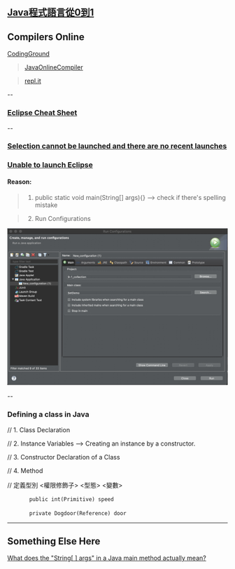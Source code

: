 ## [Java程式語言從0到1](https://hahow.in/courses/5892e48a5f188a07007f7013/assignments)

## Compilers Online

[CodingGround](https://www.tutorialspoint.com/codingground.htm)
> [JavaOnlineCompiler](https://www.tutorialspoint.com/compile_java8_online.php)


> [repl.it](https://repl.it/languages)

--

### [Eclipse Cheat Sheet](https://www.shortcutfoo.com/app/dojos/eclipse-win/cheatsheet)


-- 

### [Selection cannot be launched and there are no recent launches](https://stackoverflow.com/questions/9240333/selection-cannot-be-launched-and-there-are-no-recent-launches-when-eclipse-for)

### [Unable to launch Eclipse](https://www.youtube.com/watch?v=XbIyip3WtNw)

#### Reason:
> 1. public static void main(String[] args){} --> check if there's spelling mistake

> 2. Run Configurations

![eclipse_run_configuration](https://github.com/jshuang0520/Java_0_to_1_Hahow/blob/master/eclipse_run_configuration.jpg)

--

### Defining a class in Java

// 1. Class Declaration

// 2. Instance Variables --> Creating an instance by a constructor.

// 3. Constructor Declaration of a Class

// 4. Method


// 定義型別 <權限修飾子> <型態> <變數>

           public int(Primitive) speed

           private Dogdoor(Reference) door 

---



## Something Else Here

[What does the "String[ ] args" in a Java main method actually mean?](https://www.quora.com/What-does-the-String-args-in-a-Java-main-method-actually-mean)

